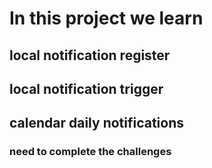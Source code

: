 # In this project we learn

## local notification register
## local notification trigger
## calendar daily notifications


### need to complete the challenges